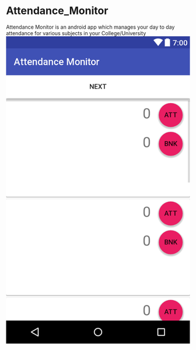 # Attendance_Monitor
Attendance Monitor is an android app which manages your day to day attendance for various subjects in your College/University
![Screenshot 1](https://github.com/Somil112/Attendance_Monitor/blob/master/Screenshots/layout-2017-11-04-234042.png "Page 1")
